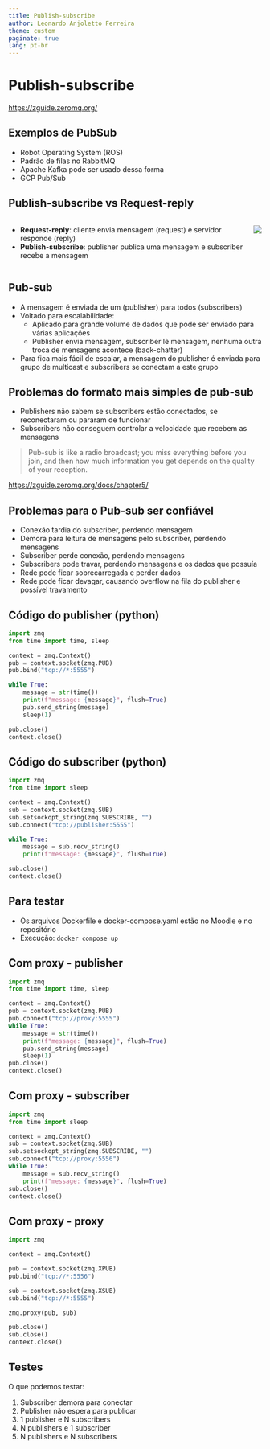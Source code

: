 ```yaml
---
title: Publish-subscribe
author: Leonardo Anjoletto Ferreira
theme: custom
paginate: true
lang: pt-br
---
```

<!-- headingDivider: 2 -->

<!--
_header: CC7261 - Sistemas Distribuídos
_footer: Leonardo Anjoletto Ferreira
_paginate: skip
-->

# Publish-subscribe

https://zguide.zeromq.org/

## Exemplos de PubSub

- Robot Operating System (ROS)
- Padrão de filas no RabbitMQ
- Apache Kafka pode ser usado dessa forma
- GCP Pub/Sub

## Publish-subscribe vs Request-reply

<div class="columns">
<div>

- **Request-reply**: cliente envia mensagem (request) e servidor responde (reply)
- **Publish-subscribe**: publisher publica uma mensagem e subscriber recebe a mensagem

</div>
<div>

![](https://zguide.zeromq.org/images/fig12.png)

</div>
</div>

## Pub-sub

- A mensagem é enviada de um (publisher) para todos (subscribers)
- Voltado para escalabilidade:
    - Aplicado para grande volume de dados que pode ser enviado para várias aplicações
    - Publisher envia mensagem, subscriber lê mensagem, nenhuma outra troca de mensagens acontece (back-chatter)
- Para fica mais fácil de escalar, a mensagem do publisher é enviada para grupo de multicast e subscribers se conectam a este grupo

## Problemas do formato mais simples de pub-sub

- Publishers não sabem se subscribers estão conectados, se reconectaram ou pararam de funcionar
- Subscribers não conseguem controlar a velocidade que recebem as mensagens

> Pub-sub is like a radio broadcast; you miss everything before you join, and then how much information you get depends on the quality of your reception.

https://zguide.zeromq.org/docs/chapter5/


## Problemas para o Pub-sub ser confiável
- Conexão tardia do subscriber, perdendo mensagem
- Demora para leitura de mensagens pelo subscriber, perdendo mensagens
- Subscriber perde conexão, perdendo mensagens
- Subscribers pode travar, perdendo mensagens e os dados que possuía
- Rede pode ficar sobrecarregada e perder dados
- Rede pode ficar devagar, causando overflow na fila do publisher e possível travamento


## Código do publisher (python)

```py
import zmq
from time import time, sleep

context = zmq.Context()
pub = context.socket(zmq.PUB)
pub.bind("tcp://*:5555")

while True:
    message = str(time())
    print(f"message: {message}", flush=True)
    pub.send_string(message)
    sleep(1)

pub.close()
context.close()
```

## Código do subscriber (python)
```py
import zmq
from time import sleep

context = zmq.Context()
sub = context.socket(zmq.SUB)
sub.setsockopt_string(zmq.SUBSCRIBE, "")
sub.connect("tcp://publisher:5555")

while True:
    message = sub.recv_string()
    print(f"message: {message}", flush=True)

sub.close()
context.close()
```

## Para testar

- Os arquivos Dockerfile e docker-compose.yaml estão no Moodle e no repositório
- Execução: `docker compose up`


## Com proxy - publisher
```py
import zmq
from time import time, sleep

context = zmq.Context()
pub = context.socket(zmq.PUB)
pub.connect("tcp://proxy:5555")
while True:
    message = str(time())
    print(f"message: {message}", flush=True)
    pub.send_string(message)
    sleep(1)
pub.close()
context.close()
```

## Com proxy - subscriber
```py
import zmq
from time import sleep

context = zmq.Context()
sub = context.socket(zmq.SUB)
sub.setsockopt_string(zmq.SUBSCRIBE, "")
sub.connect("tcp://proxy:5556")
while True:
    message = sub.recv_string()
    print(f"message: {message}", flush=True)
sub.close()
context.close()
```

## Com proxy - proxy
```py
import zmq

context = zmq.Context()

pub = context.socket(zmq.XPUB)
pub.bind("tcp://*:5556")

sub = context.socket(zmq.XSUB)
sub.bind("tcp://*:5555")

zmq.proxy(pub, sub)

pub.close()
sub.close()
context.close()
```

## Testes
O que podemos testar:
1. Subscriber demora para conectar
1. Publisher não espera para publicar
1. 1 publisher e N subscribers
1. N publishers e 1 subscriber
1. N publishers e N subscribers

